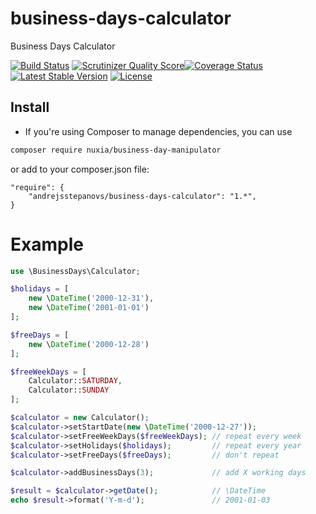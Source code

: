 business-days-calculator
========================

Business Days Calculator


[![Build Status](https://travis-ci.org/andrejsstepanovs/business-days-calculator.png?branch=master)](https://travis-ci.org/andrejsstepanovs/business-days-calculator) [![Scrutinizer Quality Score](https://scrutinizer-ci.com/g/andrejsstepanovs/business-days-calculator/badges/quality-score.png?b=master)](https://scrutinizer-ci.com/g/andrejsstepanovs/business-days-calculator/)[![Coverage Status](https://coveralls.io/repos/andrejsstepanovs/business-days-calculator/badge.png?branch=master)](https://coveralls.io/r/andrejsstepanovs/business-days-calculator?branch=master) [![Latest Stable Version](https://poser.pugx.org/andrejsstepanovs/business-days-calculator/v/stable.png)](https://packagist.org/packages/andrejsstepanovs/business-days-calculator) [![License](https://poser.pugx.org/andrejsstepanovs/business-days-calculator/license.png)](https://packagist.org/packages/andrejsstepanovs/business-days-calculator)

## Install

* If you're using Composer to manage dependencies, you can use

```sh
composer require nuxia/business-day-manipulator
```

or add to your composer.json file:

    "require": {
        "andrejsstepanovs/business-days-calculator": "1.*",
    }

# Example

``` php
use \BusinessDays\Calculator;

$holidays = [
    new \DateTime('2000-12-31'),
    new \DateTime('2001-01-01')
];

$freeDays = [
    new \DateTime('2000-12-28')
];

$freeWeekDays = [
    Calculator::SATURDAY,
    Calculator::SUNDAY
];

$calculator = new Calculator();
$calculator->setStartDate(new \DateTime('2000-12-27'));
$calculator->setFreeWeekDays($freeWeekDays); // repeat every week
$calculator->setHolidays($holidays);         // repeat every year
$calculator->setFreeDays($freeDays);         // don't repeat

$calculator->addBusinessDays(3);             // add X working days

$result = $calculator->getDate();            // \DateTime
echo $result->format('Y-m-d');               // 2001-01-03
```
